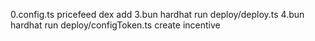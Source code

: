 0.config.ts 
pricefeed 
dex add
3.bun hardhat run deploy/deploy.ts
4.bun hardhat run deploy/configToken.ts
create incentive